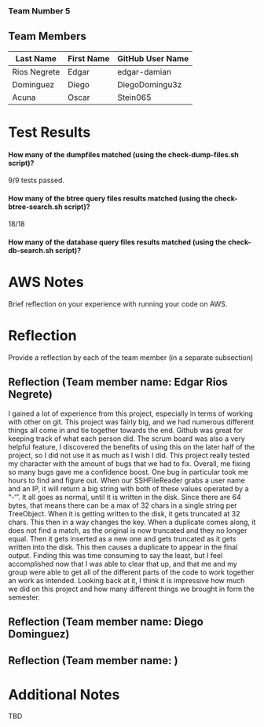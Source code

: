 ### Team Number 5
## Team Members

| Last Name    | First Name | GitHub User Name |
|--------------|------------|------------------|
| Rios Negrete | Edgar      | edgar-damian     |
| Dominguez    | Diego      | DiegoDomingu3z   |
| Acuna        | Oscar      | Stein065         |

# Test Results

#### How many of the dumpfiles matched (using the check-dump-files.sh script)? 
9/9 tests passed.

#### How many of the btree query files results matched (using the check-btree-search.sh script)?
18/18
#### How many of the database query files results matched (using the check-db-search.sh script)?


# AWS Notes
Brief reflection on your experience with running your code on AWS.

# Reflection

Provide a reflection by each of the team member (in a separate subsection)

## Reflection (Team member name: Edgar Rios Negrete)
I gained a lot of experience from this project, especially in terms of working with other on git. This project was fairly big, 
and we had numerous different things all come in and tie together towards the end. Github was great for keeping track of what
each person did. The scrum board was also a very helpful feature, I discovered the benefits of using this on the later half of 
the project, so I did not use it as much as I wish I did. This project really tested my character with the amount of bugs that 
we had to fix. Overall, me fixing so many bugs gave me a confidence boost. One bug in particular took me hours to find and figure 
out. When our SSHFileReader grabs a user name and an IP, it will return a big string with both of these values operated by a “-‘”. 
It all goes as normal, until it is written in the disk. Since there are 64 bytes, that means there can be a max of 32 chars in a
single string per TreeObject. When it is getting written to the disk, it gets truncated at 32 chars. This then in a way changes the key. 
When a duplicate comes along, it does not find a match, as the original is now truncated and they no longer equal. Then it gets 
inserted as a new one and gets truncated as it gets written into the disk. This then causes a duplicate to appear in the final output. 
Finding this was time consuming to say the least, but I feel accomplished now that I was able to clear that up, and that me and my group 
were able to get all of the different parts of the code to work together an work as intended. Looking back at it, I think it is impressive 
how much we did on this project and how many different things we brought in form the semester.

## Reflection (Team member name: Diego Dominguez)

## Reflection (Team member name: )

# Additional Notes
TBD


